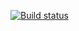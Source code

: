 [![Build status](https://ci.appveyor.com/api/projects/status/q98f6cc83saui1n2?svg=true)](https://ci.appveyor.com/project/AlexandraChernova/page-object2)
